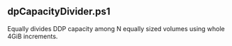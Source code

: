 ## dpCapacityDivider.ps1

Equally divides DDP capacity among N equally sized volumes using whole 4GiB increments.

